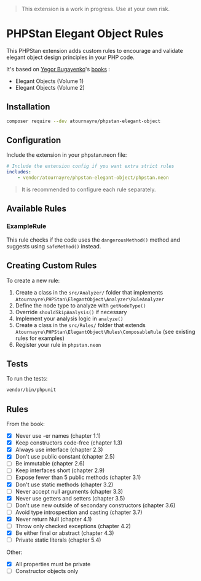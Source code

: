 > This extension is a work in progress. Use at your own risk.

# PHPStan Elegant Object Rules

This PHPStan extension adds custom rules to encourage and validate elegant object design principles in your PHP code.

It's based on [Yegor Bugayenko](https://github.com/yegor256)'s [books](https://www.yegor256.com/books.html) :
- Elegant Objects (Volume 1)
- Elegant Objects (Volume 2)

## Installation

```bash
composer require --dev atournayre/phpstan-elegant-object
```

## Configuration

Include the extension in your phpstan.neon file:

```yaml
# Include the extension config if you want extra strict rules
includes:
    - vendor/atournayre/phpstan-elegant-object/phpstan.neon
```

> It is recommended to configure each rule separately.

## Available Rules

### ExampleRule

This rule checks if the code uses the `dangerousMethod()` method and suggests using `safeMethod()` instead.

## Creating Custom Rules

To create a new rule:

1. Create a class in the `src/Analyzer/` folder that implements `Atournayre\PHPStan\ElegantObject\Analyzer\RuleAnalyzer`
2. Define the node type to analyze with `getNodeType()`
3. Override `shouldSkipAnalysis()` if necessary
4. Implement your analysis logic in `analyze()`
5. Create a class in the `src/Rules/` folder that extends `Atournayre\PHPStan\ElegantObject\Rules\ComposableRule` (see existing rules for examples)
6. Register your rule in `phpstan.neon`

## Tests

To run the tests:

```bash
vendor/bin/phpunit
```

## Rules

From the book:
- [x] Never use -er names (chapter 1.1)
- [x] Keep constructors code-free (chapter 1.3)
- [x] Always use interface (chapter 2.3)
- [x] Don't use public constant (chapter 2.5)
- [ ] Be immutable (chapter 2.6)
- [ ] Keep interfaces short (chapter 2.9)
- [ ] Expose fewer than 5 public methods (chapter 3.1)
- [x] Don't use static methods (chapter 3.2)
- [ ] Never accept null arguments (chapter 3.3)
- [x] Never use getters and setters (chapter 3.5)
- [ ] Don't use new outside of secondary constructors (chapter 3.6)
- [ ] Avoid type introspection and casting (chapter 3.7)
- [x] Never return Null (chapter 4.1)
- [ ] Throw only checked exceptions (chapter 4.2)
- [x] Be either final or abstract (chapter 4.3)
- [ ] Private static literals (chapter 5.4)

Other:
- [x] All properties must be private
- [ ] Constructor objects only
